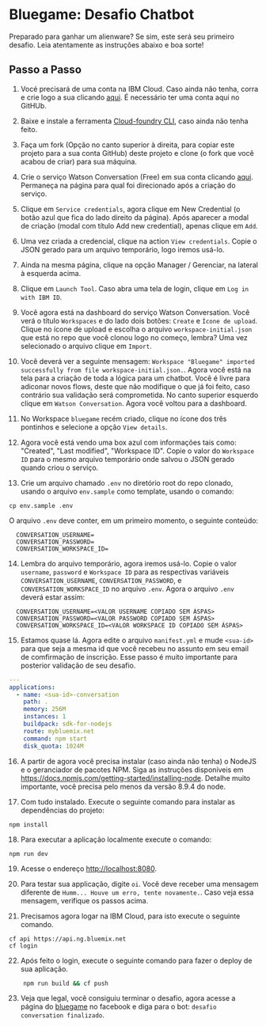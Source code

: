 # Bluegame: Desafio Chatbot
Preparado para ganhar um alienware? Se sim, este será seu primeiro desafio. Leia atentamente as instruções abaixo e boa sorte!

## Passo a Passo

1. Vocé precisará de uma conta na IBM Cloud. Caso ainda não tenha, corra e crie logo a sua clicando [aqui][sign_up]. É necessário ter uma conta aqui no GitHUb.

2. Baixe e instale a ferramenta [Cloud-foundry CLI][cloud_foundry], caso ainda não tenha feito.

3. Faça um fork (Opção no canto superior à direita, para copiar este projeto para a sua conta GitHub) deste projeto e clone (o fork que você acabou de criar) para sua máquina.

4. Crie o serviço Watson Conversation (Free) em sua conta clicando [aqui][conversation-link]. Permaneça na página para qual foi direcionado após a criação do serviço.

5. Clique em `Service credentials`, agora clique em New Credential (o botão azul que fica do lado direito da página). Após aparecer a modal de criação (modal com título Add new credential), apenas clique em `Add`.

6. Uma vez criada a credencial, clique na action `View credentials`. Copie o JSON gerado para um arquivo temporário, logo iremos usá-lo.

7. Ainda na mesma página, clique na opção Manager / Gerenciar, na lateral à esquerda acima.

8. Clique em `Launch Tool`. Caso abra uma tela de login, clique em `Log in with IBM ID`.

9. Você agora está na dashboard do serviço Watson Conversation. Você verá o título `Workspaces` e do lado dois botões: `Create` e `Ícone de upload`. Clique no ícone de upload e escolha o arquivo `workspace-initial.json` que está no repo que você clonou logo no começo, lembra? Uma vez selecionado o arquivo clique em `Import`.

10. Você deverá ver a seguinte mensagem: `Workspace "Bluegame" imported successfully from file workspace-initial.json.`. Agora você está na tela para a criação de toda a lógica para um chatbot. Você é livre para adiconar novos flows, deste que não modifique o que já foi feito, caso contrário sua validação será comprometida. No canto superior esquerdo clique em `Watson Conversation`. Agora você voltou para a dashboard.

11. No Workspace `bluegame` recém criado, clique no ícone dos três pontinhos e selecione a opção `View details`.

12. Agora você está vendo uma box azul com informações tais como: "Created", "Last modified", "Workspace ID". Copie o valor do `Workspace ID` para o mesmo arquivo temporário onde salvou o JSON gerado quando criou o serviço.

13. Crie um arquivo chamado `.env` no diretório root do repo clonado, usando o arquivo `env.sample` como template, usando o comando:

  ```none
  cp env.sample .env
  ```

O arquivo `.env` deve conter, em um primeiro momento, o seguinte conteúdo:

  ```none
    CONVERSATION_USERNAME=
    CONVERSATION_PASSWORD=
    CONVERSATION_WORKSPACE_ID=
  ```

14. Lembra do arquivo temporário, agora iremos usá-lo. Copie o valor `username`, `password` e `Workspace ID` para as respectivas variáveis `CONVERSATION_USERNAME`, `CONVERSATION_PASSWORD`, e `CONVERSATION_WORKSPACE_ID` no arquivo `.env`.
Agora o arquivo `.env` deverá estar assim:

  ```none
    CONVERSATION_USERNAME=<VALOR USERNAME COPIADO SEM ÁSPAS>
    CONVERSATION_PASSWORD=<VALOR PASSWORD COPIADO SEM ÁSPAS>
    CONVERSATION_WORKSPACE_ID=<VALOR WORKSPACE ID COPIADO SEM ÁSPAS>
  ```

15. Estamos quase lá. Agora edite o arquivo `manifest.yml` e mude `<sua-id>` para que seja a mesma id que você recebeu no assunto em seu email de comfirmação de inscrição. Esse passo é muito importante para posterior validação de seu desafio.
  ```yaml
  ---
applications:
    - name: <sua-id>-conversation
      path: .
      memory: 256M
      instances: 1
      buildpack: sdk-for-nodejs
      route: mybluemix.net
      command: npm start
      disk_quota: 1024M
  ```

16. A partir de agora você precisa instalar (caso ainda não tenha) o NodeJS e o geranciador de pacotes NPM. Siga as instruções disponíveis em https://docs.npmjs.com/getting-started/installing-node. Detalhe muito importante, você precisa pelo menos da versão 8.9.4 do node.

17. Com tudo instalado. Execute o seguinte comando para instalar as dependências do projeto:

  ```none
  npm install
  ```

18. Para executar a aplicação localmente execute o comando:

  ```none
  npm run dev
  ```
19. Acesse o endereço [http://localhost:8080](http://localhsot:8080).

20. Para testar sua applicação, digite `oi`. Você deve receber uma mensagem diferente de `Humm... Houve um erro, tente novamente.`. Caso veja essa mensagem, verifique os passos acima.

21. Precisamos agora logar na IBM Cloud, para isto execute o seguinte comando.
```none
cf api https://api.ng.bluemix.net
cf login
```

22. Após feito o login, execute o seguinte comando para fazer o deploy de sua aplicação.
```sh
    npm run build && cf push
```
23. Veja que legal, você consiguiu terminar o desafio, agora acesse a página do [bluegame][page-link] no facebook e diga para o bot: `desafio conversation finalizado`.

[sign_up]: https://console.ng.bluemix.net/registration/
[page-link]: https://www.facebook.com/ibmbluegame/
[dashboard-link]: https://console.bluemix.net/dashboard/apps
[conversation-link]: https://console.bluemix.net/catalog/services/conversation
[cloud_foundry]: https://github.com/cloudfoundry/cli
